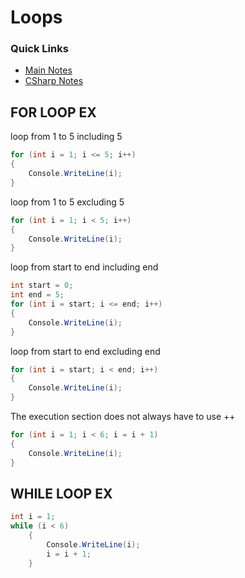 # Loops

### Quick Links

- [Main Notes](../../README.md#quick-links)
- [CSharp Notes](../README.md#quick-links)

## FOR LOOP EX

loop from 1 to 5 including 5

```csharp
for (int i = 1; i <= 5; i++)
{
    Console.WriteLine(i);
}
```

loop from 1 to 5 excluding 5

```csharp
for (int i = 1; i < 5; i++)
{
    Console.WriteLine(i);
}
```

loop from start to end including end

```csharp
int start = 0;
int end = 5;
for (int i = start; i <= end; i++)
{
    Console.WriteLine(i);
}
```

loop from start to end excluding end

```csharp
for (int i = start; i < end; i++)
{
    Console.WriteLine(i);
}
```

The execution section does not always have to use ++

```csharp
for (int i = 1; i < 6; i = i + 1)
{
    Console.WriteLine(i);
}
```

## WHILE LOOP EX

```csharp
int i = 1;
while (i < 6)
    {
        Console.WriteLine(i);
        i = i + 1;
    }
```
